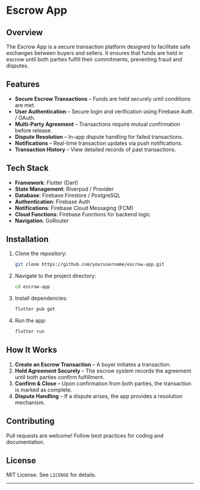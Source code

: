 # Escrow App

## Overview
The Escrow App is a secure transaction platform designed to facilitate safe exchanges between buyers and sellers. It ensures that funds are held in escrow until both parties fulfill their commitments, preventing fraud and disputes.

## Features
- **Secure Escrow Transactions** – Funds are held securely until conditions are met.
- **User Authentication** – Secure login and verification using Firebase Auth / OAuth.
- **Multi-Party Agreement** – Transactions require mutual confirmation before release.
- **Dispute Resolution** – In-app dispute handling for failed transactions.
- **Notifications** – Real-time transaction updates via push notifications.
- **Transaction History** – View detailed records of past transactions.

## Tech Stack
- **Framework**: Flutter (Dart)
- **State Management**: Riverpod / Provider
- **Database**: Firebase Firestore / PostgreSQL
- **Authentication**: Firebase Auth 
- **Notifications**: Firebase Cloud Messaging (FCM)
- **Cloud Functions**: Firebase Functions for backend logic
- **Navigation**: GoRouter

## Installation
1. Clone the repository:
   ```sh
   git clone https://github.com/yourusername/escrow-app.git
   ```
2. Navigate to the project directory:
   ```sh
   cd escrow-app
   ```
3. Install dependencies:
   ```sh
   flutter pub get
   ```
4. Run the app:
   ```sh
   flutter run
   ```

## How It Works
1. **Create an Escrow Transaction** – A buyer initiates a transaction.
2. **Hold Agreement Securely** – The escrow system records the agreement until both parties confirm fulfillment.
3. **Confirm & Close** – Upon confirmation from both parties, the transaction is marked as complete.
4. **Dispute Handling** – If a dispute arises, the app provides a resolution mechanism.

## Contributing
Pull requests are welcome! Follow best practices for coding and documentation.

## License
MIT License. See `LICENSE` for details.

---



